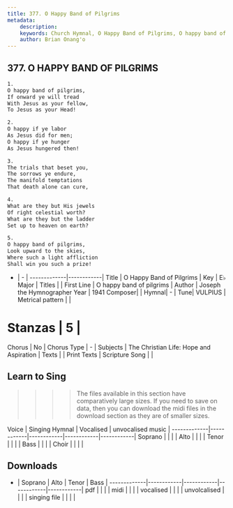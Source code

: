 ```yaml
---
title: 377. O Happy Band of Pilgrims
metadata:
    description: 
    keywords: Church Hymnal, O Happy Band of Pilgrims, O happy band of pilgrims, 
    author: Brian Onang'o
---
```



## 377. O HAPPY BAND OF PILGRIMS

```txt
1.
O happy band of pilgrims,
If onward ye will tread
With Jesus as your fellow,
To Jesus as your Head!

2.
O happy if ye labor
As Jesus did for men;
O happy if ye hunger
As Jesus hungered then!

3.
The trials that beset you,
The sorrows ye endure,
The manifold temptations
That death alone can cure,

4.
What are they but His jewels
Of right celestial worth?
What are they but the ladder
Set up to heaven on earth?

5.
O happy band of pilgrims,
Look upward to the skies,
Where such a light affliction
Shall win you such a prize!
```

- |   -  |
-------------|------------|
Title | O Happy Band of Pilgrims |
Key | E♭ Major |
Titles |  |
First Line | O happy band of pilgrims |
Author | Joseph the Hymnographer
Year | 1941
Composer|  |
Hymnal|  - |
Tune| VULPIUS |
Metrical pattern | |
# Stanzas | 5 |
Chorus | No |
Chorus Type | - |
Subjects | The Christian Life: Hope and Aspiration |
Texts |  |
Print Texts | 
Scripture Song |  |
  
## Learn to Sing

>>>> The files available in this section have comparatively large sizes. If you need to save on data, then you can download the midi files in the download section as they are of smaller sizes.

Voice |  Singing Hymnal | Vocalised | unvocalised music |
-------------|------------|------------|------------|------------|
Soprano | | | |
Alto | | | |
Tenor | | | |
Bass | | | |
Choir | | | |

## Downloads

- |  Soprano | Alto | Tenor | Bass |
-------------|------------|------------|------------|------------|
pdf | | | |
midi | | | |
vocalised | | | |
unvolcalised | | | |
singing file | | | |
  